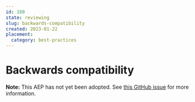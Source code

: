 ```yaml
---
id: 180
state: reviewing
slug: backwards-compatibility
created: 2023-01-22
placement:
  category: best-practices
---
```

# Backwards compatibility

**Note:** This AEP has not yet been adopted. See
[this GitHub issue](https://github.com/aep-dev/aep.dev/issues/8) for more
information.
